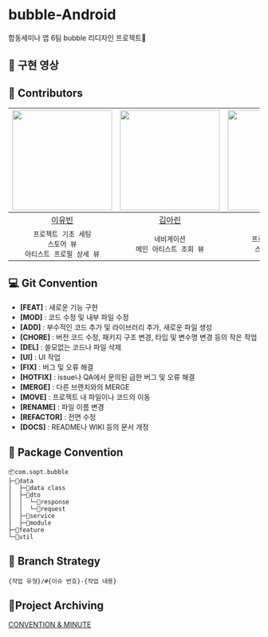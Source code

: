 # bubble-Android
합동세미나 앱 6팀 bubble 리디자인 프로젝트🫧

## 🎥 구현 영상

## 💚 Contributors
| <img src="https://avatars.githubusercontent.com/u/128459613?v=4" width = "200"/> | <img src="https://avatars.githubusercontent.com/u/97820109?v=4" width = "200" /> | <img src="https://avatars.githubusercontent.com/u/101652649?v=4" width = "200"/> | 
|:-------------------------------------------------------------------------------:|:--------------------------------------------------------------------------------:|:--------------------------------------------------------------------------------:|
|                      [이유빈](https://github.com/leeeyubin)                      |                        [김아린](https://github.com/arinming)                        |                       [이석준](https://github.com/boiledEgg-s)                        |
|   `프로젝트 기초 세팅`<br/>`스토어 뷰`<br/>`아티스트 프로필 상세 뷰`   | `네비게이션`    <br/>`메인 아티스트 조회 뷰`   | `프로필 더보기 뷰`<br/>`스토어 상세 뷰` |

## 💻 Git Convention
- **[FEAT]** : 새로운 기능 구현
- **[MOD]** : 코드 수정 및 내부 파일 수정
- **[ADD]** : 부수적인 코드 추가 및 라이브러리 추가, 새로운 파일 생성
- **[CHORE]** : 버전 코드 수정, 패키지 구조 변경, 타입 및 변수명 변경 등의 작은 작업
- **[DEL]** : 쓸모없는 코드나 파일 삭제
- **[UI]** : UI 작업
- **[FIX]** : 버그 및 오류 해결
- **[HOTFIX]** : issue나 QA에서 문의된 급한 버그 및 오류 해결
- **[MERGE]** : 다른 브랜치와의 MERGE
- **[MOVE]** : 프로젝트 내 파일이나 코드의 이동
- **[RENAME]** : 파일 이름 변경
- **[REFACTOR]** : 전면 수정
- **[DOCS]** : README나 WIKI 등의 문서 개정

## 📁 Package Convention
```
📦com.sopt.bubble
├─📂data
|  ├─📂data class
│  ├─📂dto
│  │  └─📂response
│  │  └─📂request
│  ├─📂service
│  ├─📂module
├─📂feature
└─📂util
```

## 🔖 Branch Strategy
```
{작업 유형}/#{이슈 번호}-{작업 내용}
```

## 🫧Project Archiving
[CONVENTION & MINUTE](https://www.notion.so/sopt-official/6-94f8a27db9544112a1b20167cc1513a0?pvs=4)
